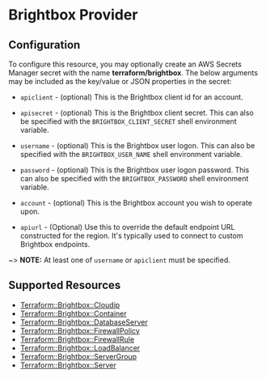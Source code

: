 # Brightbox Provider

## Configuration

To configure this resource, you may optionally create an AWS Secrets Manager secret with the name **terraform/brightbox**. The below arguments may be included as the key/value or JSON properties in the secret:

* `apiclient` - (optional) This is the Brightbox client id for an
account.

* `apisecret` - (optional) This is the Brightbox client secret. This can
also be specified with the `BRIGHTBOX_CLIENT_SECRET` shell environment
variable.

* `username` - (optional) This is the Brightbox user logon. This can
also be specified with the `BRIGHTBOX_USER_NAME` shell environment
variable.

* `password` - (optional) This is the Brightbox user logon password. This
can also be specified with the `BRIGHTBOX_PASSWORD` shell environment
variable.

* `account` - (optional) This is the Brightbox account you wish to
operate upon.

* `apiurl` - (Optional) Use this to override the default endpoint URL
constructed for the region. It's typically used to connect to custom
Brightbox endpoints.

~> **NOTE:** At least one of `username` or `apiclient` must be specified.


## Supported Resources

* [Terraform::Brightbox::Cloudip](Cloudip.md)
* [Terraform::Brightbox::Container](Container.md)
* [Terraform::Brightbox::DatabaseServer](DatabaseServer.md)
* [Terraform::Brightbox::FirewallPolicy](FirewallPolicy.md)
* [Terraform::Brightbox::FirewallRule](FirewallRule.md)
* [Terraform::Brightbox::LoadBalancer](LoadBalancer.md)
* [Terraform::Brightbox::ServerGroup](ServerGroup.md)
* [Terraform::Brightbox::Server](Server.md)